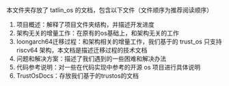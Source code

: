本文件夹存放了 tatlin_os 的文档，包含以下文件（文件顺序为推荐阅读顺序）

1. 项目概述：解释了项目文件夹结构，并描述开发进度
2. 架构无关的增量工作：在原有的os基础上，和架构无关的工作
3. loongarch64迁移过程：和架构相关的增量工作，我们基于的 trust_os 只支持 riscv64 架构，本文档是描述迁移过程的技术文档
4. 问题和解决方案：描述了我们遇到的一些困难和解决办法
5. 代码参考说明：对一些在代码实现中参考的开源 os 项目进行具体说明
6. TrustOsDocs：存放我们基于的trustos的文档
